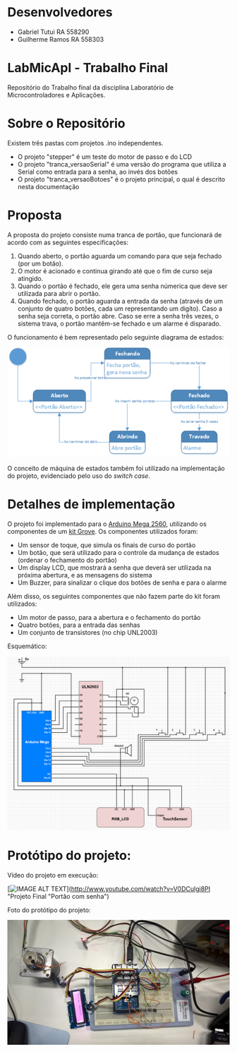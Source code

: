 # Desenvolvedores
* Gabriel Tutui RA 558290
* Guilherme Ramos RA 558303

# LabMicApl - Trabalho Final
Repositório do Trabalho final da disciplina Laboratório de Microcontroladores e Aplicações. 

# Sobre o Repositório
Existem três pastas com projetos .ino independentes. 
* O projeto "stepper" é um teste do motor de passo e do LCD
* O projeto "tranca_versaoSerial" é uma versão do programa que utiliza a Serial como entrada para a senha, ao invés dos botões
* O projeto "tranca_versaoBotoes" é o projeto principal, o qual é descrito nesta documentação

# Proposta
A proposta do projeto consiste numa tranca de portão, que funcionará de acordo com as seguintes especificações:

  1. Quando aberto, o portão aguarda um comando para que seja fechado (por um botão).
  2. O motor é acionado e continua girando até que o fim de curso seja atingido.
  3. Quando o portão é fechado, ele gera uma senha númerica que deve ser utilizada para abrir o portão.
  4. Quando fechado, o portão aguarda a entrada da senha (através de um conjunto de quatro botões, cada um representando um digíto). Caso a senha seja correta, o portão abre. Caso se erre a senha três vezes, o sistema trava, o portão mantêm-se fechado e um alarme é disparado.

O funcionamento é bem representado pelo seguinte diagrama de estados:

![alt text](https://github.com/gabrielNT/LabMicApl_TrabalhoFinal/blob/master/Imagens/diagramaEstados.png "Diagrama de estados")

O conceito de máquina de estados também foi utilizado na implementação do projeto, evidenciado pelo uso do *switch case*.


# Detalhes de implementação
O projeto foi implementado para o [Arduino Mega 2560](https://www.arduino.cc/en/Main/ArduinoBoardMega2560), utilizando os componentes de um [kit Grove](http://www.seeedstudio.com/wiki/Grove_System). Os componentes utilizados foram:
  * Um sensor de toque, que simula os finais de curso do portão
  * Um botão, que será utilizado para o controle da mudança de estados (ordenar o fechamento do portão)
  * Um display LCD, que mostrará a senha que deverá ser utilizada na próxima abertura, e as mensagens do sistema
  * Um Buzzer, para sinalizar o clique dos botões de senha e para o alarme

Além disso, os seguintes componentes que não fazem parte do kit foram utilizados:
  * Um motor de passo, para a abertura e o fechamento do portão
  * Quatro botões, para a entrada das senhas
  * Um conjunto de transistores (no chip UNL2003)

Esquemático: 

[![IMAGE ALT TEXT](https://github.com/gabrielNT/LabMicApl_TrabalhoFinal/blob/master/Imagens/esquematico.jpg)](http://schematics.com/project/projetoportao-24714/ "Esquemático")


# Protótipo do projeto:

Vídeo do projeto em execução: 

[![IMAGE ALT TEXT](http://img.youtube.com/vi/V0DCulgi8PI/0.jpg)](http://www.youtube.com/watch?v=V0DCulgi8PI "Projeto Final "Portão com senha")

Foto do protótipo do projeto:

![alt text](https://github.com/gabrielNT/LabMicApl_TrabalhoFinal/blob/master/Imagens/fotoProjeto.jpg "Protótipo")
